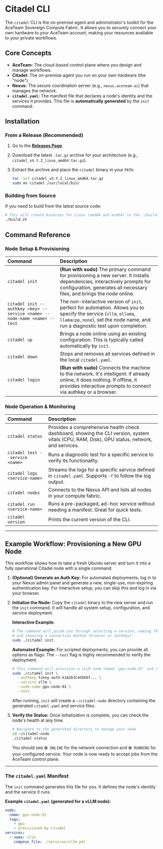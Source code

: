 # Citadel CLI

The `citadel` CLI is the on-premise agent and administrator's toolkit for the AceTeam Sovereign Compute Fabric. It allows you to securely connect your own hardware to your AceTeam account, making your resources available to your private workflows.

## Core Concepts

- **AceTeam:** The cloud-based control plane where you design and manage workflows.
- **Citadel:** The on-premise agent you run on your own hardware (the "node").
- **Nexus:** The secure coordination server (e.g., `nexus.aceteam.ai`) that manages the network.
- **`citadel.yaml`:** The manifest file that declares a node's identity and the services it provides. This file is **automatically generated** by the `init` command.

## Installation

### From a Release (Recommended)

1.  Go to the [**Releases Page**](https://github.com/aceboss/citadel-cli/releases).
2.  Download the latest `.tar.gz` archive for your architecture (e.g., `citadel_vX.Y.Z_linux_amd64.tar.gz`).
3.  Extract the archive and place the `citadel` binary in your `PATH`.

    ```bash
    tar -xvf citadel_vX.Y.Z_linux_amd64.tar.gz
    sudo mv citadel /usr/local/bin/
    ```

### Building from Source

If you need to build from the latest source code:

```bash
# This will create binaries for Linux (amd64 and arm64) in the ./build directory.
./build.sh
```

## Command Reference

### Node Setup & Provisioning

| Command                                                                   | Description                                                                                                                                                                                            |
| :------------------------------------------------------------------------ | :----------------------------------------------------------------------------------------------------------------------------------------------------------------------------------------------------- |
| `citadel init`                                                            | **(Run with sudo)** The primary command for provisioning a new server. It installs dependencies, interactively prompts for configuration, generates all necessary files, and brings the node online.   |
| `citadel init --authkey <key> --service <name> --node-name <name> --test` | The non-interactive version of `init`, perfect for automation. Allows you to specify the service (`vllm`, `ollama`, `llamacpp`, `none`), set the node name, and run a diagnostic test upon completion. |
| `citadel up`                                                              | Brings a node online using an existing configuration. This is typically called automatically by `init`.                                                                                                |
| `citadel down`                                                            | Stops and removes all services defined in the local `citadel.yaml`.                                                                                                                                    |
| `citadel login`                                                           | **(Run with sudo)** Connects the machine to the network. It's intelligent: if already online, it does nothing. If offline, it provides interactive prompts to connect via authkey or a browser.        |

### Node Operation & Monitoring

| Command                         | Description                                                                                                                                  |
| :------------------------------ | :------------------------------------------------------------------------------------------------------------------------------------------- |
| `citadel status`                | Provides a comprehensive health check dashboard, showing the CLI version, system vitals (CPU, RAM, Disk), GPU status, network, and services. |
| `citadel test --service <name>` | Runs a diagnostic test for a specific service to verify its functionality.                                                                   |
| `citadel logs <service-name>`   | Streams the logs for a specific service defined in `citadel.yaml`. Supports `-f` to follow the log output.                                   |
| `citadel nodes`                 | Connects to the Nexus API and lists all nodes in your compute fabric.                                                                        |
| `citadel run <service-name>`    | Runs a pre-packaged, ad-hoc service without needing a manifest. Great for quick tests.                                                       |
| `citadel version`               | Prints the current version of the CLI.                                                                                                       |

---

## Example Workflow: Provisioning a New GPU Node

This workflow shows how to take a fresh Ubuntu server and turn it into a fully operational Citadel node with a single command.

1.  **(Optional) Generate an Auth Key:**
    For automated deployments, log in to your Nexus admin panel and generate a new, single-use, non-expiring authentication key. For interactive setup, you can skip this and log in via your browser.

2.  **Initialize the Node:**
    Copy the `citadel` binary to the new server and run the `init` command. It will handle all system setup, configuration, and service deployment.

    **Interactive Example:**

    ```bash
    # The command will guide you through selecting a service, naming the node,
    # and choosing a connection method (browser or authkey).
    sudo ./citadel init
    ```

    **Automated Example:**
    For scripted deployments, you can provide all options as flags. The `--test` flag is highly recommended to verify the deployment.

    ```bash
    # This command will provision a vLLM node named 'gpu-node-01' and run a test.
    sudo ./citadel init \
      --authkey tskey-auth-k1A2b3C4d5E6f... \
      --service vllm \
      --node-name gpu-node-01 \
      --test
    ```

    After running, `init` will create a `~/citadel-node` directory containing the generated `citadel.yaml` and service files.

3.  **Verify the Status:**
    Once initialization is complete, you can check the node's health at any time.

    ```bash
    # Navigate to the generated directory to manage your node
    cd ~/citadel-node
    ./citadel status
    ```

    You should see `🟢 ONLINE` for the network connection and `🟢 RUNNING` for your configured service. Your node is now ready to accept jobs from the AceTeam control plane.

---

### The `citadel.yaml` Manifest

The `init` command generates this file for you. It defines the node's identity and the service it runs.

**Example `citadel.yaml` (generated for a vLLM node):**

```yaml
node:
  name: gpu-node-01
  tags:
    - gpu
    - provisioned-by-citadel
services:
  - name: vllm
    compose_file: ./services/vllm.yml
```
